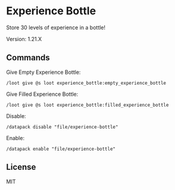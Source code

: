 # Experience Bottle

Store 30 levels of experience in a bottle!

Version: 1.21.X

## Commands

Give Empty Experience Bottle:

```mcfunction
/loot give @s loot experience_bottle:empty_experience_bottle
```

Give Filled Experience Bottle:

```mcfunction
/loot give @s loot experience_bottle:filled_experience_bottle
```

Disable:

```mcfunction
/datapack disable "file/experience-bottle"
```

Enable:

```mcfunction
/datapack enable "file/experience-bottle"
```

## License

MIT
